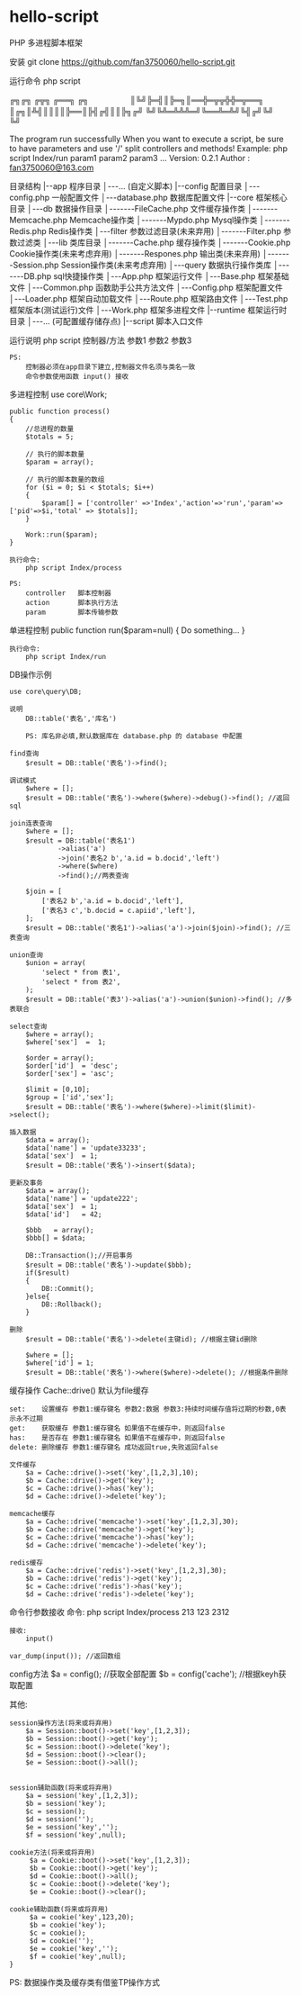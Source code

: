 # hello-script
PHP 多进程脚本框架

安装
	git clone https://github.com/fan3750060/hello-script.git

运行命令
	php script

╔╗╔╗ ╔╦╗  ╔══╗   ╔╗　　　　　
║╚╝╠═╣║╠═╗║══╬═╦╦╬╬═╦══╗
║╔╗║╩╣║║║║╠══║╠╣╔╣║║╠╗╔╝
╚╝╚╩═╩╩╩═╝╚══╩═╩╝╚╣╔╝╚╝　
                  ╚╝

The program run successfully
When you want to execute a script, be sure to have parameters and use '/' split controllers and methods!
Example: php script Index/run param1 param2 param3 ...
Version: 0.2.1
Author : fan3750060@163.com


目录结构
|--app								程序目录
│---... 						(自定义脚本)
|--config 							配置目录
│---config.php 					一般配置文件
│---database.php 				数据库配置文件
|--core							框架核心目录
│---db							数据操作目录
│-------FileCache.php 			文件缓存操作类
│-------Memcache.php 			Memcache操作类
│-------Mypdo.php 				Mysql操作类
│-------Redis.php 				Redis操作类
│---filter						参数过滤目录(未来弃用)
│-------Filter.php 				参数过滤类
│---lib							类库目录
│-------Cache.php 				缓存操作类
│-------Cookie.php  			Cookie操作类(未来考虑弃用)
│-------Respones.php 			输出类(未来弃用)
│-------Session.php          	Session操作类(未来考虑弃用)
│---query 						数据执行操作类库
│-------DB.php 					sql快捷操作类
│---App.php 					框架运行文件
│---Base.php 					框架基础文件
│---Common.php 					函数助手公共方法文件
│---Config.php 					框架配置文件
│---Loader.php 					框架自动加载文件
│---Route.php 					框架路由文件
│---Test.php 					框架版本(测试运行)文件
│---Work.php 					框架多进程文件
|--runtime 						框架运行时目录
│---... 						(可配置缓存储存点)
|--script 							脚本入口文件

运行说明
	php script 控制器/方法 参数1 参数2 参数3

	PS: 
		控制器必须在app目录下建立,控制器文件名须与类名一致
		命令参数使用函数 input() 接收

多进程控制
	use core\Work;

	public function process()
	{
		//总进程的数量
		$totals = 5;

		// 执行的脚本数量
		$param = array();

		// 执行的脚本数量的数组
		for ($i = 0; $i < $totals; $i++)
		{
		    $param[] = ['controller' =>'Index','action'=>'run','param'=>['pid'=>$i,'total' => $totals]];
		}
		
		Work::run($param);
	}
	
	执行命令:
		php script Index/process

	PS:
		controller   脚本控制器
		action       脚本执行方法
		param        脚本传输参数

单进程控制
	public function run($param=null)
	{
		Do something...
	}

	执行命令:
		php script Index/run

DB操作示例
	
	use core\query\DB;
	
	说明
		DB::table('表名','库名')

		PS: 库名非必填,默认数据库在 database.php 的 database 中配置

	find查询
		$result = DB::table('表名')->find();

	调试模式
		$where = [];
		$result = DB::table('表名')->where($where)->debug()->find(); //返回sql

	join连表查询
		$where = [];
		$result = DB::table('表名1')
				->alias('a')
				->join('表名2 b','a.id = b.docid','left')
				->where($where)
				->find();//两表查询

		$join = [
			['表名2 b','a.id = b.docid','left'],
			['表名3 c','b.docid = c.apiid','left'],
		];
		$result = DB::table('表名1')->alias('a')->join($join)->find(); //三表查询

	union查询
		$union = array(
			'select * from 表1',
			'select * from 表2',
		);
		$result = DB::table('表3')->alias('a')->union($union)->find(); //多表联合

	select查询
		$where = array();
		$where['sex']  =  1;

		$order = array();
		$order['id']  = 'desc';
		$order['sex'] = 'asc';

		$limit = [0,10];
		$group = ['id','sex'];
		$result = DB::table('表名')->where($where)->limit($limit)->select();

	插入数据
		$data = array();
		$data['name'] = 'update33233';
		$data['sex']  = 1;
		$result = DB::table('表名')->insert($data);

	更新及事务
		$data = array();
		$data['name'] = 'update222';
		$data['sex']  = 1;
		$data['id']   = 42;

		$bbb   = array();
		$bbb[] = $data;

		DB::Transaction();//开启事务
		$result = DB::table('表名')->update($bbb); 
		if($result)
		{
			DB::Commit();
		}else{
			DB::Rollback();
		}

	删除
		$result = DB::table('表名')->delete(主键id); //根据主键id删除

		$where = [];
		$where['id'] = 1;
		$result = DB::table('表名')->where($where)->delete(); //根据条件删除


缓存操作
	Cache::drive() 默认为file缓存
	
	set: 	设置缓存 参数1:缓存键名 参数2:数据 参数3:持续时间缓存值将过期的秒数,0表示永不过期
	get: 	获取缓存 参数1:缓存键名 如果值不在缓存中，则返回false
	has: 	是否存在 参数1:缓存键名 如果值不在缓存中，则返回false
	delete: 删除缓存 参数1:缓存键名 成功返回true,失败返回false

	文件缓存
		$a = Cache::drive()->set('key',[1,2,3],10);
		$b = Cache::drive()->get('key');
		$c = Cache::drive()->has('key');
		$d = Cache::drive()->delete('key');

	memcache缓存
		$a = Cache::drive('memcache')->set('key',[1,2,3],30);
		$b = Cache::drive('memcache')->get('key');
		$c = Cache::drive('memcache')->has('key');
		$d = Cache::drive('memcache')->delete('key');

	redis缓存
		$a = Cache::drive('redis')->set('key',[1,2,3],30);
		$b = Cache::drive('redis')->get('key');
		$c = Cache::drive('redis')->has('key');
		$d = Cache::drive('redis')->delete('key');

命令行参数接收
	命令:
		php script Index/process 213 123 2312
	
	接收:
		input()

	var_dump(input()); //返回数组

config方法
	$a = config(); //获取全部配置
	$b = config('cache'); //根据keyh获取配置

其他:

	session操作方法(将来或将弃用)
		$a = Session::boot()->set('key',[1,2,3]);
		$b = Session::boot()->get('key');
		$c = Session::boot()->delete('key');
		$d = Session::boot()->clear();
		$e = Session::boot()->all();


	session辅助函数(将来或将弃用)
		$a = session('key',[1,2,3]);
		$b = session('key');
		$c = session();
		$d = session('');
		$e = session('key','');
		$f = session('key',null);

	cookie方法(将来或将弃用)
		 $a = Cookie::boot()->set('key',[1,2,3]);
		 $b = Cookie::boot()->get('key');
		 $d = Cookie::boot()->all();
		 $c = Cookie::boot()->delete('key');
		 $e = Cookie::boot()->clear();

	cookie辅助函数(将来或将弃用)
		 $a = cookie('key',123,20);
		 $b = cookie('key');
		 $c = cookie();
		 $d = cookie('');
		 $e = cookie('key','');
		 $f = cookie('key',null);
	}

PS:
	数据操作类及缓存类有借鉴TP操作方式